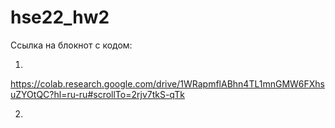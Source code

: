 # hse22_hw2
Ссылка на блокнот с кодом:

1)
https://colab.research.google.com/drive/1WRapmflABhn4TL1mnGMW6FXhsuZYOtQC?hl=ru-ru#scrollTo=2rjv7tkS-qTk

2)
